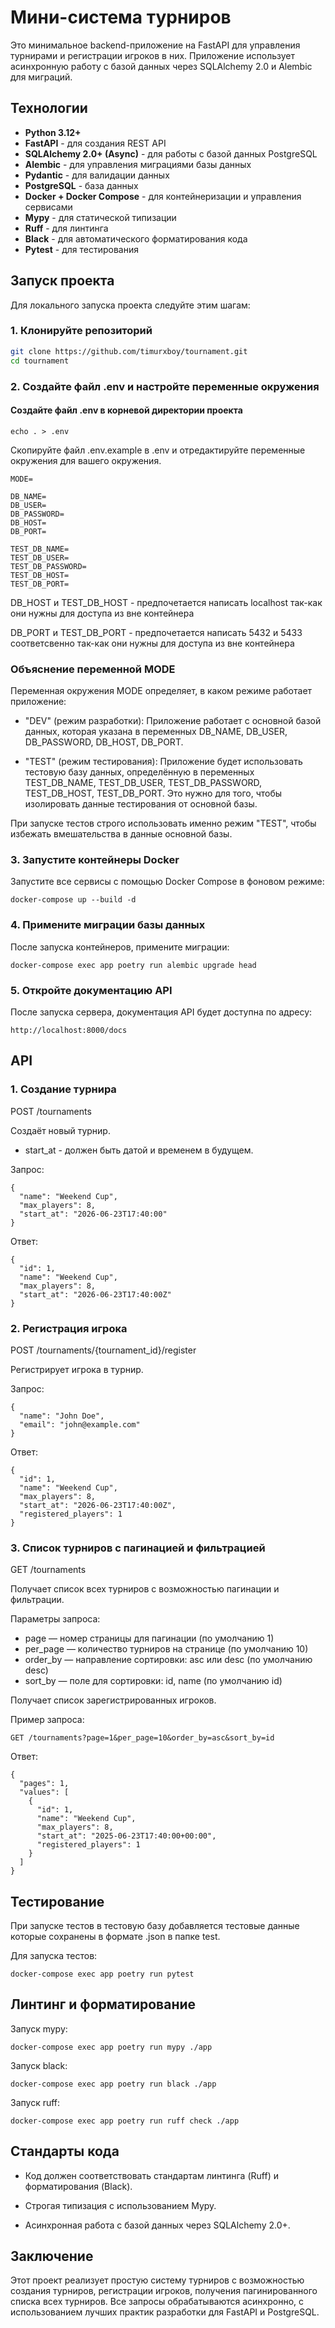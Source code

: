 # Мини-система турниров

Это минимальное backend-приложение на FastAPI для управления турнирами и регистрации игроков в них. Приложение использует асинхронную работу с базой данных через SQLAlchemy 2.0 и Alembic для миграций.

## Технологии

- **Python 3.12+**
- **FastAPI** - для создания REST API
- **SQLAlchemy 2.0+ (Async)** - для работы с базой данных PostgreSQL
- **Alembic** - для управления миграциями базы данных
- **Pydantic** - для валидации данных
- **PostgreSQL** - база данных
- **Docker + Docker Compose** - для контейнеризации и управления сервисами
- **Mypy** - для статической типизации
- **Ruff** - для линтинга
- **Black** - для автоматического форматирования кода
- **Pytest** - для тестирования


## Запуск проекта

Для локального запуска проекта следуйте этим шагам:

### 1. Клонируйте репозиторий

```bash
git clone https://github.com/timurxboy/tournament.git
cd tournament
```

### 2. Создайте файл .env и настройте переменные окружения
#### Создайте файл .env в корневой директории проекта 
```
echo . > .env
```

Скопируйте файл .env.example в .env и отредактируйте переменные окружения для вашего окружения.
```
MODE=

DB_NAME=
DB_USER=
DB_PASSWORD=
DB_HOST= 
DB_PORT=

TEST_DB_NAME=
TEST_DB_USER=
TEST_DB_PASSWORD=
TEST_DB_HOST=
TEST_DB_PORT=
```
DB_HOST и TEST_DB_HOST - предпочетается написать localhost так-как они нужны для доступа из вне контейнера

DB_PORT и TEST_DB_PORT - предпочетается написать 5432 и 5433 соответсвенно так-как они нужны для доступа из вне контейнера

### Объяснение переменной MODE
Переменная окружения MODE определяет, в каком режиме работает приложение:

- "DEV" (режим разработки): Приложение работает с основной базой данных, которая указана в переменных DB_NAME, DB_USER, DB_PASSWORD, DB_HOST, DB_PORT.


- "TEST" (режим тестирования): Приложение будет использовать тестовую базу данных, определённую в переменных TEST_DB_NAME, TEST_DB_USER, TEST_DB_PASSWORD, TEST_DB_HOST, TEST_DB_PORT. Это нужно для того, чтобы изолировать данные тестирования от основной базы.

При запуске тестов строго использовать именно режим "TEST", чтобы избежать вмешательства в данные основной базы.



### 3. Запустите контейнеры Docker
Запустите все сервисы с помощью Docker Compose в фоновом режиме:
```
docker-compose up --build -d
```


### 4. Примените миграции базы данных
После запуска контейнеров, примените миграции:

```
docker-compose exec app poetry run alembic upgrade head
```

### 5. Откройте документацию API
После запуска сервера, документация API будет доступна по адресу:
```
http://localhost:8000/docs
```


## API
### 1. Создание турнира
POST /tournaments

Создаёт новый турнир.

- start_at - должен быть датой и временем в будущем.

Запрос:
```
{
  "name": "Weekend Cup",
  "max_players": 8,
  "start_at": "2026-06-23T17:40:00"
}
```

Ответ:
```
{
  "id": 1,
  "name": "Weekend Cup",
  "max_players": 8,
  "start_at": "2026-06-23T17:40:00Z"
}
```

### 2. Регистрация игрока
POST /tournaments/{tournament_id}/register

Регистрирует игрока в турнир.

Запрос:
```
{
  "name": "John Doe",
  "email": "john@example.com"
}
```

Ответ:
```
{
  "id": 1,
  "name": "Weekend Cup",
  "max_players": 8,
  "start_at": "2026-06-23T17:40:00Z",
  "registered_players": 1
}
```


### 3. Список турниров с пагинацией и фильтрацией
GET /tournaments

Получает список всех турниров с возможностью пагинации и фильтрации.

Параметры запроса:
- page — номер страницы для пагинации (по умолчанию 1)
- per_page — количество турниров на странице (по умолчанию 10)
- order_by — направление сортировки: asc или desc (по умолчанию desc)
- sort_by — поле для сортировки: id, name (по умолчанию id)

Получает список зарегистрированных игроков.

Пример запроса:
```
GET /tournaments?page=1&per_page=10&order_by=asc&sort_by=id
```

Ответ:
```
{
  "pages": 1,
  "values": [
    {
      "id": 1,
      "name": "Weekend Cup",
      "max_players": 8,
      "start_at": "2025-06-23T17:40:00+00:00",
      "registered_players": 1
    }
  ]
}
```

## Тестирование

При запуске тестов в тестовую базу добавляется тестовые данные которые сохранены в формате .json в папке test.


Для запуска тестов:
```
docker-compose exec app poetry run pytest
```

## Линтинг и форматирование

Запуск mypy:
```
docker-compose exec app poetry run mypy ./app
```

Запуск black:
```
docker-compose exec app poetry run black ./app
```

Запуск ruff:
```
docker-compose exec app poetry run ruff check ./app
```


## Стандарты кода

- Код должен соответствовать стандартам линтинга (Ruff) и форматирования (Black).

- Строгая типизация с использованием Mypy.

- Асинхронная работа с базой данных через SQLAlchemy 2.0+.


## Заключение
Этот проект реализует простую систему турниров с возможностью создания турниров, регистрации игроков, получения пагинированного списка всех турниров. Все запросы обрабатываются асинхронно, с использованием лучших практик разработки для FastAPI и PostgreSQL.